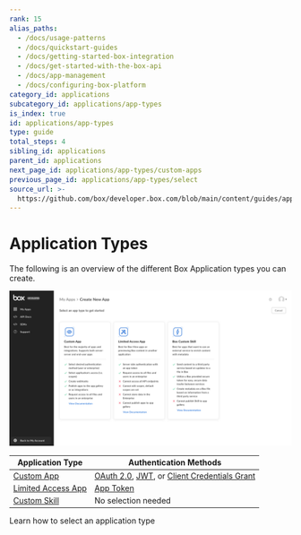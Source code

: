 ```yaml
---
rank: 15
alias_paths:
  - /docs/usage-patterns
  - /docs/quickstart-guides
  - /docs/getting-started-box-integration
  - /docs/get-started-with-the-box-api
  - /docs/app-management
  - /docs/configuring-box-platform
category_id: applications
subcategory_id: applications/app-types
is_index: true
id: applications/app-types
type: guide
total_steps: 4
sibling_id: applications
parent_id: applications
next_page_id: applications/app-types/custom-apps
previous_page_id: applications/app-types/select
source_url: >-
  https://github.com/box/developer.box.com/blob/main/content/guides/applications/app-types/index.md
---
```

# Application Types

The following is an overview of the different Box Application types you can
create.

<ImageFrame border center>

![Application Types](./images/select-app-type.png)

</ImageFrame>

<!-- markdownlint-disable line-length -->

| Application Type              | Authentication Methods                                              |
| ----------------------------- | ------------------------------------------------------------------- |
| [Custom App][custom-apps]     | [OAuth 2.0][oauth2], [JWT][jwt], or [Client Credentials Grant][ccg] |
| [Limited Access App][laa]     | [App Token][apptoken]                                               |
| [Custom Skill][custom-skills] | No selection needed                                                 |

<!-- markdownlint-enable line-length -->

<CTA to="guide://applications/app-types/select">

Learn how to select an application type

</CTA>

<!-- markdownlint-enable line-length -->

[oauth2]: g://authentication/oauth2
[jwt]: g://authentication/jwt
[apptoken]: g://authentication/app-token
[devtoken]: g://authentication/tokens/developer-tokens
[custom-apps]: g://applications/app-types/custom-apps
[custom-skills]: g://applications/app-types/custom-skills
[ccg]: g://authentication/client-credentials/
[laa]: g://applications/app-types/limited-access-apps/
[insights]: https://support.box.com/hc/en-us/articles/20738406915219-Platform-Insights